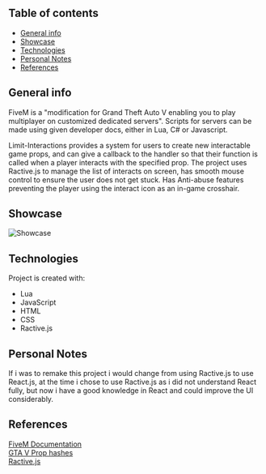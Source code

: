 ## Table of contents
* [General info](#general-info)
* [Showcase](#showcase)
* [Technologies](#technologies)
* [Personal Notes](#personal-notes)
* [References](#references)

## General info
FiveM is a "modification for Grand Theft Auto V enabling you to play multiplayer on customized dedicated servers". Scripts for servers can be made using given developer docs, either in Lua, C# or Javascript.

Limit-Interactions provides a system for users to create new interactable game props, and can give a callback to the handler so that their function is called when a player interacts with the specified prop. The project uses Ractive.js to manage the list of interacts on screen, has smooth mouse control to ensure the user does not get stuck. Has Anti-abuse features preventing the player using the interact icon as an in-game crosshair.

## Showcase
![Showcase](showcase/showcase.gif)

## Technologies
Project is created with:
* Lua
* JavaScript
* HTML
* CSS
* Ractive.js
	
## Personal Notes
If i was to remake this project i would change from using Ractive.js to use React.js, at the time i chose to use Ractive.js as i did not understand React fully, but now i have a good knowledge in React and could improve the UI considerably.

## References
[FiveM Documentation](https://docs.fivem.net/docs/ "FiveM Documentation")  
[GTA V Prop hashes](http://gtahash.site/?s=121155 "GTA V Prop hashes")  
[Ractive.js](https://ractive.js.org "Ractive.js")  

